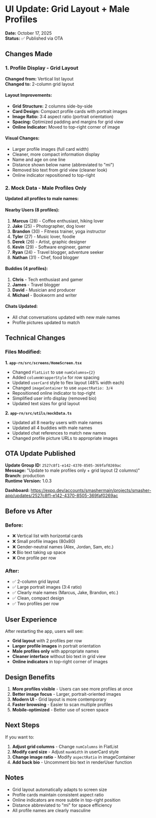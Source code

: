 # UI Update: Grid Layout + Male Profiles

**Date:** October 17, 2025  
**Status:** ✅ Published via OTA

## Changes Made

### 1. Profile Display - Grid Layout

**Changed from:** Vertical list layout  
**Changed to:** 2-column grid layout

#### Layout Improvements:
- **Grid Structure:** 2 columns side-by-side
- **Card Design:** Compact profile cards with portrait images
- **Image Ratio:** 3:4 aspect ratio (portrait orientation)
- **Spacing:** Optimized padding and margins for grid view
- **Online Indicator:** Moved to top-right corner of image

#### Visual Changes:
- Larger profile images (full card width)
- Cleaner, more compact information display
- Name and age on one line
- Distance shown below name (abbreviated to "mi")
- Removed bio text from grid view (cleaner look)
- Online indicator repositioned to top-right

### 2. Mock Data - Male Profiles Only

**Updated all profiles to male names:**

#### Nearby Users (8 profiles):
1. **Marcus** (28) - Coffee enthusiast, hiking lover
2. **Jake** (25) - Photographer, dog lover
3. **Brandon** (30) - Fitness trainer, yoga instructor
4. **Tyler** (27) - Music lover, foodie
5. **Derek** (26) - Artist, graphic designer
6. **Kevin** (29) - Software engineer, gamer
7. **Ryan** (24) - Travel blogger, adventure seeker
8. **Nathan** (31) - Chef, food blogger

#### Buddies (4 profiles):
1. **Chris** - Tech enthusiast and gamer
2. **James** - Travel blogger
3. **David** - Musician and producer
4. **Michael** - Bookworm and writer

#### Chats Updated:
- All chat conversations updated with new male names
- Profile pictures updated to match

## Technical Changes

### Files Modified:

**1. `app-rn/src/screens/HomeScreen.tsx`**
- Changed `FlatList` to use `numColumns={2}`
- Added `columnWrapperStyle` for row spacing
- Updated `userCard` style to flex layout (48% width each)
- Changed `imageContainer` to use `aspectRatio: 3/4`
- Repositioned online indicator to top-right
- Simplified user info display (removed bio)
- Updated text sizes for grid layout

**2. `app-rn/src/utils/mockData.ts`**
- Updated all 8 nearby users with male names
- Updated all 4 buddies with male names
- Updated chat references to match new names
- Changed profile picture URLs to appropriate images

## OTA Update Published

**Update Group ID:** `2527c8f1-e142-4370-8505-369faf0269ac`  
**Message:** "Update to male profiles only + grid layout (2 columns)"  
**Branch:** production  
**Runtime Version:** 1.0.3

**Dashboard:** https://expo.dev/accounts/smashermain/projects/smasher-app/updates/2527c8f1-e142-4370-8505-369faf0269ac

## Before vs After

### Before:
- ❌ Vertical list with horizontal cards
- ❌ Small profile images (80x80)
- ❌ Gender-neutral names (Alex, Jordan, Sam, etc.)
- ❌ Bio text taking up space
- ❌ One profile per row

### After:
- ✅ 2-column grid layout
- ✅ Large portrait images (3:4 ratio)
- ✅ Clearly male names (Marcus, Jake, Brandon, etc.)
- ✅ Clean, compact design
- ✅ Two profiles per row

## User Experience

After restarting the app, users will see:
- **Grid layout** with 2 profiles per row
- **Larger profile images** in portrait orientation
- **Male profiles only** with appropriate names
- **Cleaner interface** without bio text in grid view
- **Online indicators** in top-right corner of images

## Design Benefits

1. **More profiles visible** - Users can see more profiles at once
2. **Better image focus** - Larger, portrait-oriented images
3. **Modern UI** - Grid layout is more contemporary
4. **Faster browsing** - Easier to scan multiple profiles
5. **Mobile-optimized** - Better use of screen space

## Next Steps

If you want to:
1. **Adjust grid columns** - Change `numColumns` in FlatList
2. **Modify card size** - Adjust `maxWidth` in userCard style
3. **Change image ratio** - Modify `aspectRatio` in imageContainer
4. **Add back bio** - Uncomment bio text in renderUser function

## Notes

- Grid layout automatically adapts to screen size
- Profile cards maintain consistent aspect ratio
- Online indicators are more subtle in top-right position
- Distance abbreviated to "mi" for space efficiency
- All profile names are clearly masculine
